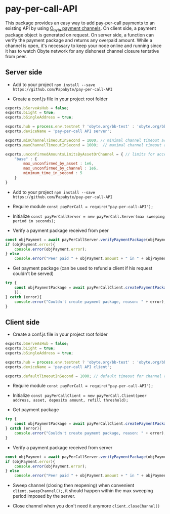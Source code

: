 # pay-per-call-API

This package provides an easy way to add pay-per-call payments to an existing API by using [O<sub>byte</sub> payment channels](https://github.com/Papabyte/aa-channels-lib/).
On client side, a payment package object is generated on request. On server side, a function can verify the payment package and returns any overpaid amount. 
While a channel is open, it's necessary to keep your node online and running since it has to watch Obyte network for any dishonest channel closure tentative from peer.

## Server side

* Add to your project `npm install --save https://github.com/Papabyte/pay-per-call-API`

* Create a conf.js file in your project root folder

```javascript
exports.bServeAsHub = false;
exports.bLight = true;
exports.bSingleAddress = true;

exports.hub = process.env.testnet ? 'obyte.org/bb-test' : 'obyte.org/bb';
exports.deviceName = 'pay-per-call API server';

exports.minChannelTimeoutInSecond = 1000; // minimal channel timeout acceptable
exports.maxChannelTimeoutInSecond = 1000;  // maximal channel timeout acceptable

exports.unconfirmedAmountsLimitsByAssetOrChannel = { // limits for accepting payments backed by unconfirmed deposit from peer
	"base" : {
		max_unconfirmed_by_asset : 1e6,
		max_unconfirmed_by_channel : 1e6,
		minimum_time_in_second : 5
	}
}

```
* Add to your project `npm install --save https://github.com/Papabyte/pay-per-call-API`

* Require module `const payPerCall = require("pay-per-call-API");`

* Initialize `const payPerCallServer = new payPerCall.Server(max sweeping period in seconds);`

* Verify a payment package received from peer

```javascript
const objPayment = await payPerCallServer.verifyPaymentPackage(objPaymentPackage);
if (objPayment.error){
	console.error(objPayment.error);
} else
	console.error("Peer paid " + objPayment.amount + " in " + objPayment.asset + " using channel " + objPayment.aa_address);
```


* Get payment package (can be used to refund a client if his request couldn't be served)
```javascript
try {
	const objPaymentPackage = await payPerCallClient.createPaymentPackage(amount, aa_address).then(function(objPaymentPackage){
	});
} catch (error){
	console.error("Couldn't create payment package, reason: " + error);
}
```

## Client side

* Create a conf.js file in your project root folder
```javascript
exports.bServeAsHub = false;
exports.bLight = true;
exports.bSingleAddress = true;

exports.hub = process.env.testnet ? 'obyte.org/bb-test' : 'obyte.org/bb';
exports.deviceName = 'pay-per-call API client';

exports.defaultTimeoutInSecond = 1000; // default timeout for channel creation
```

* Require module `const payPerCall = require("pay-per-call-API");`

* Initialize `const payPerCallClient = new payPerCall.Client(peer address, asset, deposits amount, refill threshold);`

* Get payment package
```javascript
try {
	const objPaymentPackage = await payPerCallClient.createPaymentPackage(amount)
} catch (error){
	console.error("Couldn't create payment package, reason: " + error);
}
```

* Verify a payment package received from server

```javascript
const objPayment = await payPerCallServer.verifyPaymentPackage(objPaymentPackage);
if (objPayment.error){
	console.error(objPayment.error);
} else
	console.error("Peer paid " + objPayment.amount + " in " + objPayment.asset + " using channel " + objPayment.aa_address);
```

* Sweep channel (closing then reopening) when convenient `client.sweepChannel();`, it should happen within the max sweeping period imposed by the server.

* Close channel when you don't need it anymore `client.closeChannel()`
